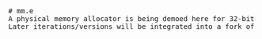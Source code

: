 <pre>
# mm.e
A physical memory allocator is being demoed here for 32-bit linux
Later iterations/versions will be integrated into a fork of JEMM386.
</pre>
